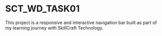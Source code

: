 # SCT_WD_TASK01
This project is a responsive and interactive navigation bar built as part of my learning journey with SkillCraft Technology.
